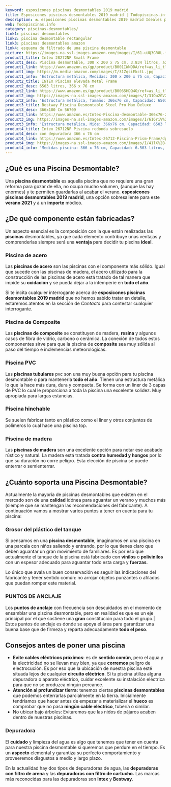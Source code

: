 ```yaml
---
keyword: esposicones piscinas desmontables 2019 madrid
title: Esposicones piscinas desmontables 2019 madrid | Todopiscinas.info
description: 🏊 esposicones piscinas desmontables 2019 madrid Ideales para este verano 2021. Aquí puedes comprar esposicones piscinas desmontables 2019 madrid y comparar con otras similares. No dejes escapar esposicones piscinas desmontables 2019 madrid a un precio realmente tentador.
web: Todopiscinas.info
category: piscinas-desmontables/
link1: piscinas desmontables
link2: piscina desmontable rectangular
link3: piscinas desmontables amazon
link4: esquema de filtrado de una piscina desmontable
picture: https://images-na.ssl-images-amazon.com/images/I/61-uUQ3GR8L.jpg
product1_title: Intex 28272NP Small Frame
product1_desc: Piscina desmontable, 300 x 200 x 75 cm, 3.834 litros, azul
product1_link: https://www.amazon.es/gp/product/B001IWNDDA/ref=as_li_tl?ie=UTF8&camp=3638&creative=24630&creativeASIN=B001IWNDDA&linkCode=as2&tag=todopiscinas0e-21&linkId=25b9d647487c889cb6ef56ed63f50ca1
product1_img: https://m.media-amazon.com/images/I/31ZqsiEkctL.jpg
product1_info: 'Estructura metálica, Medidas: 300 x 200 x 75 cm, Capacidad: 3.834 litros, Para 6 personas (+ 6 años), Fácil montaje, Forma rectangular'
product2_title: INTEX Piscina elevada Metal Frame
product2_desc: 6503 litros, 366 x 76 cm
product2_link: https://www.amazon.es/gp/product/B0065HDQ4O/ref=as_li_tl?ie=UTF8&camp=3638&creative=24630&creativeASIN=B0065HDQ4O&linkCode=as2&tag=todopiscinas0e-21&linkId=ed2430e3ba564d3527ee103df33ed7b3
product2_img: https://images-na.ssl-images-amazon.com/images/I/31Ou2GV2SAL.jpg
product2_info: 'Estructura metálica, Tamaño: 366x76 cm, Capacidad: 6503 litros, Forma circular, De 4 a 7 personas (+6 años)'
product3_title: Bestway Piscina Desmontable Steel Pro Max Deluxe
product3_desc: 366x100 Cm 56709
product3_link: https://www.amazon.es/Intex-Piscina-desmontable-366x76-28210NP/dp/B0065HDQ4O?__mk_es_ES=%C3%85M%C3%85%C5%BD%C3%95%C3%91&crid=25UQGV9HG2INI&dchild=1&keywords=piscinas+desmontables&qid=1615854176&sprefix=piscinas+dem%2Caps%2C201&sr=8-5&linkCode=ll1&tag=todopiscinas0e-21&linkId=34f200977c6cbaab1f3f4d9ac0e64755&language=es_ES&ref_=as_li_ss_tl
product3_img: https://images-na.ssl-images-amazon.com/images/I/616riV%2BiY3L.jpg
product3_info: 'Estructura metálica, Mide: 366x76 cm, Capacidad: 6503 litros, De 4 a 7 personas mayores de 6 años, Forma circular, Tecnología Super-Tough'
product4_title: Intex 26712NP Piscina redonda sobresuelo
product4_desc: con depuradora 366 x 76 cm
product4_link: https://www.amazon.es/Intex-26712-Piscina-Prism-Frame/dp/B07FB823GL?__mk_es_ES=%C3%85M%C3%85%C5%BD%C3%95%C3%91&dchild=1&keywords=piscinas+desmontables+con+depuradora&qid=1615936418&sr=8-5&linkCode=ll1&tag=todopiscinas0e-21&linkId=d98699de7830cd471766fa1daa36de34&language=es_ES&ref_=as_li_ss_tl
product4_img: https://images-na.ssl-images-amazon.com/images/I/41lX%2B-YpibL.jpg
product4_info: 'Medidas piscina: 366 x 76 cm, Capacidad: 6.503 litros, Incluye depuradora de cartucha A, Lona resistente triple capa'
---
```


## ¿Qué es una Piscina Desmontable?

Una **piscina desmontable** es aquella piscina que no requiere una gran reforma para gozar de ella, no ocupa mucho volumen, (aunque las hay enormes) y te permiten guardarlas al acabar el verano.  **esposicones piscinas desmontables 2019 madrid**, una opción sobresaliente para este **verano 2021** y a un **importe** módico.

<brand-panel :title=product1_title :desc=product1_desc :img=product1_img :link=product1_link></brand-panel>

<external-banner></external-banner>



## ¿De qué componente están fabricadas?

Un aspecto esencial es la composición con la que están realizadas las **piscinas** desmontables, ya que cada elemento contribuye unas ventajas y comprenderlas siempre será una **ventaja** para decidir tu piscina **ideal**.


### Piscina de acero

Las **piscinas de acero** son las piscinas con el componente más sólido. Igual que sucede con las piscinas de madera, el acero utilizado para la construcción de las piscinas de acero está tratado de tal manera que impide su **oxidación** y se pueda dejar a la intemperie en **todo el año**.

Si te incita cualquier interrogante acerca de **esposicones piscinas desmontables 2019 madrid** que no hemos sabido tratar en detalle, estaremos atentos en la sección de _Contacto_ para contestar cualquier interrogante.


### Piscina de Composite

Las **piscinas de composite** se constituyen de madera, **resina** y algunos casos de fibra de vidrio, carbono o cerámica. La conexión de todos estos componentes sirve para que la piscina de **composite** sea muy sólida al paso del tiempo e inclemencias meteorológicas.


### Piscina  PVC

Las **piscinas tubulares** pvc son una muy buena opción para tu piscina desmontable o para mantenerla **todo el año**. Tienen una estructura metálica lo que la hace más dura, dura y compacta. Se forma con un liner de 3 capas de PVC lo cual le proporciona a toda la piscina una excelente solidez. Muy apropiada para largas estancias.


### Piscina hinchable

 Se suelen fabricar tanto en plástico como el liner y otros conjuntos de polímeros lo cual hace una piscina top.


### Piscina de madera

Las **piscinas de madera** son una excelente opción para notar ese acabado rústico y natural. La madera está tratada **contra humedad y hongos** por lo que su duración no corre peligro. Esta elección de piscina se puede enterrar o semienterrar.

<stats-list :link1=link1 :link2=link2 :link3=link3 :link4=link4 :category=category></stats-list>


## ¿Cuánto soporta una Piscina Desmontable?

Actualmente la mayoría de piscinas desmontables que existen en el mercado son de una **calidad** idónea para aguantar un verano y muchos más (siempre que se mantengan las recomendaciones del fabricante). A continuación vamos a mostrar varios puntos a tener en cuenta para tu piscina:


### Grosor del plástico del tanque

Si pensamos en una **piscina desmontable**, imaginamos en una piscina en una parcela con niños saliendo y entrando, por lo que tienes claro que deben aguantar un gran movimiento de familiares. Es por eso que actualmente el tanque de la piscina está fabricado con **vinilos** o **polivinilos** con un espesor adecuado para aguantar todo esta carga y **fuerzas**.

Lo único que avala un	 buen conservación es seguir las indicaciones del fabricante y tener sentido común: no arrojar objetos punzantes o afilados que puedan romper este material.


### PUNTOS DE ANCLAJE

Los **puntos de anclaje** con frecuencia son descuidados en el momento de ensamblar una piscina desmontable, pero en realidad es que es un eje principal por el que sostiene una **gran** constitución para todo el grupo.| Estos puntos de anclaje es donde se apoya el área para garantizar una buena base que de firmeza y reparta adecuadamente **todo el peso**.


## Consejos antes de poner una piscina



*   **Evite cables eléctricos próximos**: es de **sentido común**, pero el agua y la electricidad no se llevan muy bien, ya que **corremos** peligro de electrocución. Es por eso que la ubicación de nuestra piscina esté situada lejos de cualquier **circuito eléctrico**. Si tu piscina utiliza alguna depuradora o aparato eléctrico, cuidar excelente su instalación eléctrica para que no se produzca ningún percance.
*   **Atención al profundizar tierra:** tenemos ciertas **piscinas desmontables** que podemos enterrarlas parcialmente en la tierra. Inicialmente tendríamos que hacer antes de empezar a materializar el **hueco** es comprobar que no pasa **ningún cable eléctrico**, tubería o similar.
*   No ubicar bajo árboles: Evitaremos que las nidos de pájaros acaben dentro de nuestras piscinas.


### Depuradora

El **cuidado** y limpieza del agua es algo que tenemos que tener en cuenta para nuestra piscina desmontable si queremos que perdure en el tiempo. Es un **aspecto** elemental y garantiza su perfecto comportamiento y proveeremos disgustos a medio y largo plazo.

En la actualidad hay dos tipos de depuradoras de agua, las **depuradoras con filtro de arena** y  las **depuradoras** **con filtro de cartucho.** Las marcas más reconocidas para las depuradoras son **Intex** y **Bestway**.